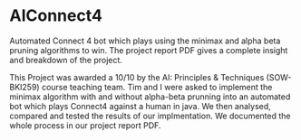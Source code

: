 # AIConnect4
Automated Connect 4 bot which plays using the minimax and alpha beta pruning algorithms to win.
The project report PDF gives a complete insight and breakdown of the project.

This Project was awarded a 10/10 by the AI: Principles & Techniques (SOW-BKI259) course teaching team.
Tim and I were asked to implement the minimax algorithm with and without alpha-beta prunning into an automated bot which plays Connect4 against a human in java.
We then analysed, compared and tested the results of our implmentation. We documented the whole process in our project report PDF.

